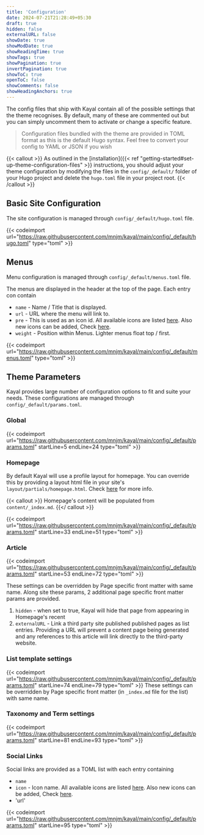 ```yaml
---
title: 'Configuration'
date: 2024-07-21T21:28:49+05:30
draft: true
hidden: false
externalURL: false
showDate: true
showModDate: true
showReadingTime: true
showTags: true
showPagination: true
invertPagination: true
showToC: true
openToC: false
showComments: false
showHeadingAnchors: true
---
```


The config files that ship with Kayal contain all of the possible settings that the theme recognises. By default, many of these are commented out but you can simply uncomment them to activate or change a specific feature.

> Configuration files bundled with the theme are provided in TOML format as this is the default Hugo syntax. Feel free to convert your config to YAML or JSON if you wish

{{< callout >}}
As outlined in the [installation]({{< ref "getting-started#set-up-theme-configuration-files" >}} instructions, you should adjust your theme configuration by modifying the files in the `config/_default/` folder of your Hugo project and delete the `hugo.toml` file in your project root.
{{< /callout >}}

## Basic Site Configuration

The site configuration is managed through `config/_default/hugo.toml` file.

{{< codeimport url="https://raw.githubusercontent.com/mnjm/kayal/main/config/_default/hugo.toml" type="toml" >}}

## Menus

Menu configuration is managed through `config/_default/menus.toml` file.

The menus are displayed in the header at the top of the page. Each entry con contain

- `name` - Name / Title that is displayed.
- `url` - URL where the menu will link to.
- `pre` - This is used as an icon id. All available icons are listed [here](https://raw.githubusercontent.com/mnjm/kayal/main/config/_default/hugo.toml). Also new icons can be added, Check [here](TODO).
- `weight` - Position within Menus. Lighter menus float top / first.

{{< codeimport url="https://raw.githubusercontent.com/mnjm/kayal/main/config/_default/menus.toml" type="toml" >}}

## Theme Parameters

Kayal provides large number of configuration options to fit and suite your needs. These configurations are managed through `config/_default/params.toml`.

### Global

{{< codeimport url="https://raw.githubusercontent.com/mnjm/kayal/main/config/_default/params.toml" startLine=5 endLine=24 type="toml" >}}

### Homepage

By default Kayal will use a profile layout for homepage. You can override this by providing a layout html file in your site's `layout/partials/homepage.html`. Check [here](TODO) for more info.

{{< callout >}} Homepage's content will be populated from `content/_index.md`. {{</ callout >}}

{{< codeimport url="https://raw.githubusercontent.com/mnjm/kayal/main/config/_default/params.toml" startLine=33 endLine=51 type="toml" >}}

### Article

{{< codeimport url="https://raw.githubusercontent.com/mnjm/kayal/main/config/_default/params.toml" startLine=53 endLine=72 type="toml" >}}

These settings can be overridden by Page specific front matter with same name. Along site these params, 2 additional page specific front matter params are provided.

1. `hidden` - when set to true, Kayal will hide that page from appearing in Homepage's recent
2. `externalURL` - Link a third party site published published pages as list entries. Providing a URL will prevent a content page being generated and any references to this article will link directly to the third-party website.

### List template settings

{{< codeimport url="https://raw.githubusercontent.com/mnjm/kayal/main/config/_default/params.toml" startLine=74 endLine=79 type="toml" >}}
These settings can be overridden by Page specific front matter (in `_index.md` file for the list) with same name.

### Taxonomy and Term settings
{{< codeimport url="https://raw.githubusercontent.com/mnjm/kayal/main/config/_default/params.toml" startLine=81 endLine=93 type="toml" >}}

### Social Links

Social links are provided as a TOML list with each entry containing
- `name`
- `icon` - Icon name. All available icons are listed [here](https://raw.githubusercontent.com/mnjm/kayal/main/config/_default/hugo.toml). Also new icons can be added, Check [here](TODO).
- 'url'

{{< codeimport url="https://raw.githubusercontent.com/mnjm/kayal/main/config/_default/params.toml" startLine=95 type="toml" >}}
